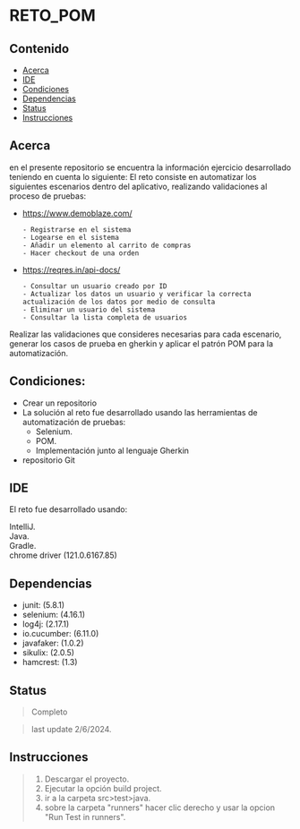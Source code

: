 # RETO_POM

## Contenido

- [Acerca](#acerca)
- [IDE](#ide)
- [Condiciones](#condiciones)
- [Dependencias](#dependencias)
- [Status](#status)
- [Instrucciones](#instrucciones)


## Acerca

en el presente repositorio se encuentra la información ejercicio desarrollado teniendo
en cuenta lo siguiente:
El reto consiste en automatizar los siguientes escenarios dentro del aplicativo,
realizando validaciones al proceso de pruebas:

- https://www.demoblaze.com/

      - Registrarse en el sistema
      - Logearse en el sistema 
      - Añadir un elemento al carrito de compras 
      - Hacer checkout de una orden

- https://reqres.in/api-docs/

      - Consultar un usuario creado por ID
      - Actualizar los datos un usuario y verificar la correcta actualización de los datos por medio de consulta 
      - Eliminar un usuario del sistema 
      - Consultar la lista completa de usuarios

Realizar las validaciones que consideres necesarias para cada escenario, generar los
casos de prueba en gherkin y aplicar el patrón POM para la automatización.

## Condiciones:

- Crear un repositorio 
- La solución al reto fue  desarrollado  usando las herramientas de automatización de pruebas:
  - Selenium. 
  - POM.
  - Implementación junto al lenguaje Gherkin
- repositorio Git

## IDE

El reto fue desarrollado usando:

IntelliJ.  
Java.  
Gradle.  
chrome driver (121.0.6167.85)

## Dependencias

- junit: (5.8.1)
- selenium: (4.16.1)
- log4j: (2.17.1)
- io.cucumber: (6.11.0)
- javafaker: (1.0.2)
- sikulix: (2.0.5)
- hamcrest: (1.3)


## Status

> Completo

> last update 2/6/2024.

## Instrucciones

> 1. Descargar el proyecto.  
> 2. Ejecutar la opción build project.  
> 3. ir a la carpeta src>test>java.  
> 4. sobre la carpeta "runners" hacer clic derecho y usar la opcion "Run Test in runners".
